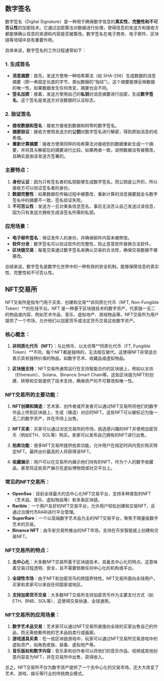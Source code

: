 ## 数字签名
数字签名（Digital Signature）是一种用于确保数字信息的**真实性、完整性和不可否认性**的加密技术。它通过加密算法对数据进行处理，使得信息的发送方和接收方都能够确认信息的来源和内容是否被篡改。数字签名在电子商务、电子邮件、区块链等领域中具有重要作用。

具体来说，数字签名的工作过程通常如下：

### 1. **生成签名**
- **消息摘要**：首先，发送方使用一种哈希算法（如 SHA-256）生成数据的消息摘要（即一串固定长度的字节，类似数据的“指纹”）。这个摘要能够反映数据的唯一性，如果数据发生任何改变，摘要也会不同。
- **签名加密**：接着，发送方使用自己的**私钥**对消息摘要进行加密，生成**数字签名**。这个签名是发送方对该数据的认证标志。

### 2. **验证签名**
- **接收数据和签名**：接收方接收到数据和附带的数字签名。
- **摘要验证**：接收方使用发送方的**公钥**对数字签名进行解密，得到原始消息的哈希值。
- **重新计算摘要**：接收方使用同样的哈希算法对接收到的数据重新生成一个摘要，并将其与解密后的摘要进行比较。如果两者一致，说明数据没有被篡改，且确实是由该发送方签署的。

### 主要特点：
1. **身份认证**：因为只有签名者的私钥能够生成数字签名，而公钥是公开的，所以接收方可以验证签名者的身份。
2. **数据完整性**：如果数据在传输过程中被篡改，重新计算的消息摘要就会与数字签名中的摘要不一致，签名验证失败。
3. **不可否认性**：发送方一旦对某条信息签名，事后无法否认自己发送过该信息，因为只有发送方拥有生成该签名所需的私钥。

### 应用场景：
- **电子邮件签名**：保证发件人的身份，并确保邮件内容未被修改。
- **软件分发**：数字签名可以验证软件的完整性，防止恶意软件替换合法软件。
- **区块链交易**：每笔交易通过数字签名来确认交易的合法性，确保交易数据不被篡改。

总结来说，数字签名是数字化世界中的一种有效的安全机制，能够保障信息的真实性、完整性和不可否认性。

## NFT交易所
NFT交易所是指专门用于买卖、创建和交易**非同质化代币（NFT, Non-Fungible Token）**的在线平台。NFT 是一种基于区块链技术的数字资产，代表独一无二的物品或内容，例如艺术作品、音乐、虚拟地产、游戏物品等。NFT交易所为用户提供了一个市场，允许他们以加密货币或法定货币交易这些数字资产。

### 核心概念：
1. **非同质化代币（NFT）**：与比特币、以太坊等**同质化代币（FT, Fungible Token）**不同，每个NFT都是独特的，无法相互替代。这使得NFT非常适合表示具有独特价值的物品，如数字艺术、收藏品或虚拟物品。

2. **区块链支持**：NFT交易所通常运行在支持智能合约的区块链上，例如以太坊（Ethereum）、Solana、Binance Smart Chain等。这些区块链为NFT的创建、转移和交易提供了技术支持，确保资产的不可篡改和唯一性。

### NFT交易所的主要功能：
1. **NFT创建和铸造**：艺术家、创作者或开发者可以通过NFT交易所将他们的数字作品上传到区块链上，生成（铸造）对应的NFT。这些NFT可以被标记为独一无二的数字资产，并在市场上出售。

2. **NFT买卖**：买家可以通过浏览交易所的市场，挑选感兴趣的NFT并使用加密货币（例如ETH、SOL等）购买。卖家可以发布自己拥有的NFT进行出售。

3. **拍卖功能**：很多NFT交易所提供拍卖功能，允许用户在规定时间内竞价购买特定NFT。最终出价最高的人将获得该NFT。

4. **收藏展示**：用户可以在交易所内展示他们持有的NFT，作为个人的数字收藏品，甚至将这些资产展示在虚拟博物馆或社交平台上。

### 常见的NFT交易所：
- **OpenSea**：目前全球最大的去中心化NFT交易平台，支持多种类型的NFT（艺术品、音乐、虚拟物品等）和多条区块链。
- **Rarible**：一个用户友好的NFT交易平台，允许用户轻松创建和交易NFT，且通过治理代币RARI进行平台管理。
- **SuperRare**：一个以高端数字艺术品为主的NFT交易平台，聚焦于限量版数字艺术的交易。
- **Binance NFT**：由币安交易所推出的NFT市场，支持在币安智能链上创建和交易NFT。

### NFT交易所的特点：
1. **去中心化**：大多数NFT交易所基于区块链技术，具备去中心化的特点。这意味着交易过程透明、安全，且不需要依赖任何中心化的机构或平台。

2. **全球性市场**：由于NFT和加密货币的跨国界特性，NFT交易所面向全球用户，买家和卖家可以来自任何国家或地区。

3. **支持加密货币交易**：大多数NFT交易所支持加密货币作为主要支付方式（如ETH、BNB、SOL等），这使得交易快速、全球通用。

### NFT交易所的应用场景：
1. **数字艺术品交易**：艺术家可以通过NFT交易所直接向全球的买家出售自己的作品，而无需依赖传统的艺术品拍卖行或画廊。
2. **游戏道具买卖**：在一些区块链游戏中，玩家可以通过NFT交易所交易游戏中的虚拟资产，如角色皮肤、装备、虚拟地产等。
3. **音乐版权和数字内容**：音乐家和创作者可以将他们的音乐作品、视频或其他创意内容变为NFT，并在交易所中出售，获得收入。

总之，NFT交易所不仅为数字资产提供了一个去中心化的交易市场，还大大改变了艺术、游戏、娱乐等行业的传统商业模式。